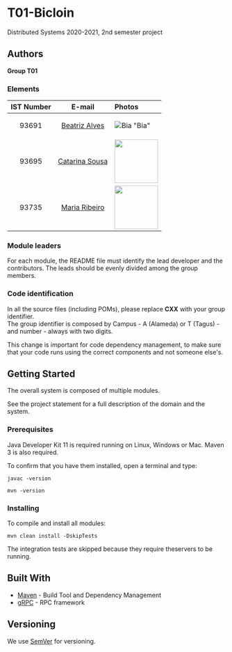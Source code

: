 # T01-Bicloin

Distributed Systems 2020-2021, 2nd semester project


## Authors

**Group T01**

### Elements
| IST Number          | E-mail 	| Photos
| :-----------------| :-------------------: | :-----------------|
| <p align="center">93691</p>	| <p align="center">[Beatriz Alves](mailto:beatriz.cruz.alves@tecnico.ulisboa.pt)</p>| ![Bia](https://git.rnl.tecnico.ulisboa.pt/SD-20-21-2/T01-Bicloin/src/branch/main/Photos/93691.jpg) "Bia"|
| <p align="center">93695</p>	| <p align="center">[Catarina Sousa](mailto:catarinasousa2000@tecnico.ulisboa.pt)</p>| <img src = https://git.rnl.tecnico.ulisboa.pt/SD-20-21-2/T01-Bicloin/src/branch/main/Photos/93695.jpg) width="100">            |
| <p align="center">93735</p>	| <p align="center">[Maria Ribeiro](mailto:maria.f.ribeiro@tecnico.ulisboa.pt)</p>|   <img src = https://git.rnl.tecnico.ulisboa.pt/SD-20-21-2/T01-Bicloin/src/branch/main/Photos/93735.png) width="100">          |



### Module leaders

For each module, the README file must identify the lead developer and the contributors.
The leads should be evenly divided among the group members.

### Code identification

In all the source files (including POMs), please replace __CXX__ with your group identifier.  
The group identifier is composed by Campus - A (Alameda) or T (Tagus) - and number - always with two digits.

This change is important for code dependency management, to make sure that your code runs using the correct components and not someone else's.


## Getting Started

The overall system is composed of multiple modules.

See the project statement for a full description of the domain and the system.

### Prerequisites

Java Developer Kit 11 is required running on Linux, Windows or Mac.
Maven 3 is also required.

To confirm that you have them installed, open a terminal and type:

```
javac -version

mvn -version
```

### Installing

To compile and install all modules:

```
mvn clean install -DskipTests
```

The integration tests are skipped because they require theservers to be running.


## Built With

* [Maven](https://maven.apache.org/) - Build Tool and Dependency Management
* [gRPC](https://grpc.io/) - RPC framework


## Versioning

We use [SemVer](http://semver.org/) for versioning. 
